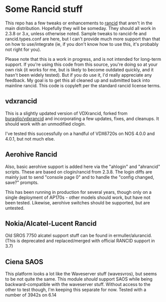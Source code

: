 # Some Rancid stuff
This repo has a few tweaks or enhancements to [rancid](http://shrubbery.net/rancid) that aren't in the main
distribution.  Hopefully they will be someday.  They should all work in 2.3.8 or 3.x,
unless otherwise noted.  Sample tweaks to rancid-fe and rancid.types.conf are here, 
but I can't provide much more support than that on how to use/integrate (ie,
if you don't know how to use this, it's probably not right for you).

Please note that this is a work in progress, and is not intended for long-term
support.  If you're using this code from this source, you're doing so at
your own risk (it works for me, but is likely to become outdated quickly,
and it hasn't been widely tested).  But if you do use it, I'd really
appreciate any feedback.
My goal is to get this all cleaned up and submitted back into mainline rancid.
This code is copyleft per the standard rancid license terms.

## vdxrancid
This is a slightly updated version of VDXrancid, forked from 
[buraglio/vdxrancid](https://github.com/buraglio/vdxrancid) and incorporating
a few updates, fixes, and cleanups.  It should work with an unmodified clogin.

I've tested this successfully on a handful of VDX6720s on NOS 4.0.0 and 4.0.1,
but not much else.


## Aerohive Rancid
Also, basic aerohive support is added here via the "ahlogin" and "ahrancid"
scripts.
These are based on clogin/rancid from 2.3.8.
The login diffs are mainly just to send "console page 0" and to handle the
"config changed, save?" prompts.

This has been running in production for several years, though only
on a single deployment of AP170s - other models should work, but have
not been tested.  Likewise, aerohive switches should be supported, but are
untested.

## Nokia/Alcatel-Lucent Rancid
Old SROS 7750 alcatel support stuff can be found in ermuller/alurancid.  (This is deprecated and replaced/merged with official RANCID support in 3.7)

## Ciena SAOS
This platform looks a lot like the Waveserver stuff (wavesvros), but seems
to be not quite the same.  This module _should_ support SAOS while being
backward-compatible with the waveserver stuff.  Without access to the other
to test though, I'm keeping this separate for now.
Tested with a number of 3942s on 6.14
